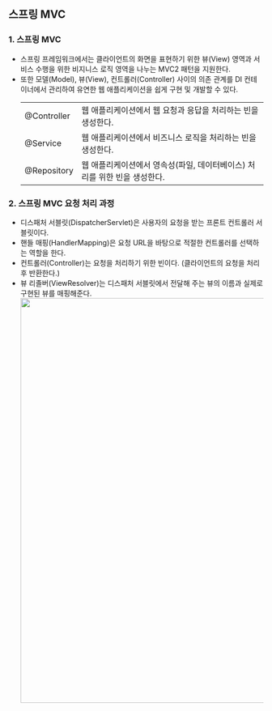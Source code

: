 ## 스프링 MVC
### 1. 스프링 MVC
* 스프링 프레임워크에서는 클라이언트의 화면을 표현하기 위한 뷰(View) 영역과 서비스 수행을 위한 비지니스 로직 영역을 나누는 MVC2 패턴을 지원한다.
* 또한 모델(Model), 뷰(View), 컨트롤러(Controller) 사이의 의존 관계를 DI 컨테이너에서 관리하여 유연한 웹 애플리케이션을 쉽게 구현 및 개발할 수 있다.
  <table>
    <tr>
      <td>@Controller</td>
      <td>웹 애플리케이션에서 웹 요청과 응답을 처리하는 빈을 생성한다.</td>
    </tr>
    <tr>
      <td>@Service</td>
      <td>웹 애플리케이션에서 비즈니스 로직을 처리하는 빈을 생성한다.</td>
    </tr>
      <tr>
      <td>@Repository</td>
      <td>웹 애플리케이션에서 영속성(파일, 데이터베이스) 처리를 위한 빈을 생성한다.</td>
    </tr>
  </table>
### 2. 스프링 MVC 요청 처리 과정 
* 디스패처 서블릿(DispatcherServlet)은 사용자의 요청을 받는 프론트 컨트롤러 서블릿이다.
* 핸들 매핑(HandlerMapping)은 요청 URL을 바탕으로 적절한 컨트롤러를 선택하는 역할을 한다.
* 컨트롤러(Controller)는 요청을 처리하기 위한 빈이다. (클라이언트의 요청을 처리 후 반환한다.)
* 뷰 리졸버(ViewResolver)는 디스패처 서블릿에서 전달해 주는 뷰의 이름과 실제로 구현된 뷰를 매핑해준다.
  <br><img src="https://user-images.githubusercontent.com/26870393/182376640-202a56b6-f396-464f-b4dc-6075b0b824d4.png" width="800px"/><br>
